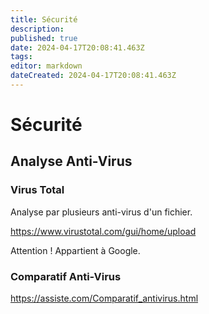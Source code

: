 ```yaml
---
title: Sécurité
description: 
published: true
date: 2024-04-17T20:08:41.463Z
tags: 
editor: markdown
dateCreated: 2024-04-17T20:08:41.463Z
---
```


# Sécurité

## Analyse Anti-Virus

### Virus Total

Analyse par plusieurs anti-virus d'un fichier.

<https://www.virustotal.com/gui/home/upload>

Attention ! Appartient à Google.

### Comparatif Anti-Virus

<https://assiste.com/Comparatif_antivirus.html>
